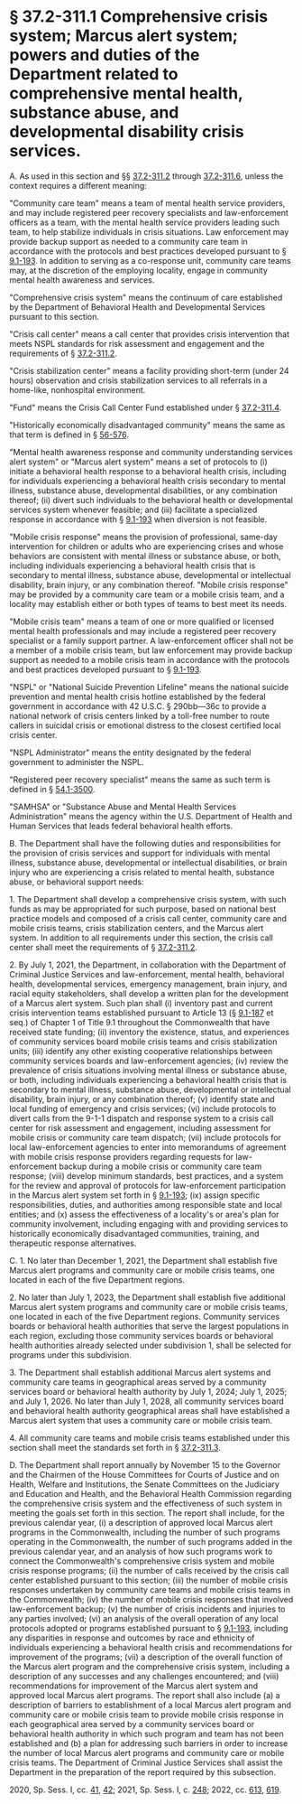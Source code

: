 # § 37.2-311.1 Comprehensive crisis system; Marcus alert system; powers and duties of the Department related to comprehensive mental health, substance abuse, and developmental disability crisis services.

<p>A. As used in this section and §§ <a href='/vacode/37.2-311.2/'>37.2-311.2</a> through <a href='/vacode/37.2-311.6/'>37.2-311.6</a>, unless the context requires a different meaning:</p><p>"Community care team" means a team of mental health service providers, and may include registered peer recovery specialists and law-enforcement officers as a team, with the mental health service providers leading such team, to help stabilize individuals in crisis situations. Law enforcement may provide backup support as needed to a community care team in accordance with the protocols and best practices developed pursuant to § <a href='/vacode/9.1-193/'>9.1-193</a>. In addition to serving as a co-response unit, community care teams may, at the discretion of the employing locality, engage in community mental health awareness and services.</p><p>"Comprehensive crisis system" means the continuum of care established by the Department of Behavioral Health and Developmental Services pursuant to this section.</p><p>"Crisis call center" means a call center that provides crisis intervention that meets NSPL standards for risk assessment and engagement and the requirements of § <a href='/vacode/37.2-311.2/'>37.2-311.2</a>.</p><p>"Crisis stabilization center" means a facility providing short-term (under 24 hours) observation and crisis stabilization services to all referrals in a home-like, nonhospital environment.</p><p>"Fund" means the Crisis Call Center Fund established under § <a href='/vacode/37.2-311.4/'>37.2-311.4</a>.</p><p>"Historically economically disadvantaged community" means the same as that term is defined in § <a href='/vacode/56-576/'>56-576</a>.</p><p>"Mental health awareness response and community understanding services alert system" or "Marcus alert system" means a set of protocols to (i) initiate a behavioral health response to a behavioral health crisis, including for individuals experiencing a behavioral health crisis secondary to mental illness, substance abuse, developmental disabilities, or any combination thereof; (ii) divert such individuals to the behavioral health or developmental services system whenever feasible; and (iii) facilitate a specialized response in accordance with § <a href='/vacode/9.1-193/'>9.1-193</a> when diversion is not feasible.</p><p>"Mobile crisis response" means the provision of professional, same-day intervention for children or adults who are experiencing crises and whose behaviors are consistent with mental illness or substance abuse, or both, including individuals experiencing a behavioral health crisis that is secondary to mental illness, substance abuse, developmental or intellectual disability, brain injury, or any combination thereof. "Mobile crisis response" may be provided by a community care team or a mobile crisis team, and a locality may establish either or both types of teams to best meet its needs.</p><p>"Mobile crisis team" means a team of one or more qualified or licensed mental health professionals and may include a registered peer recovery specialist or a family support partner. A law-enforcement officer shall not be a member of a mobile crisis team, but law enforcement may provide backup support as needed to a mobile crisis team in accordance with the protocols and best practices developed pursuant to § <a href='/vacode/9.1-193/'>9.1-193</a>.</p><p>"NSPL" or "National Suicide Prevention Lifeline" means the national suicide prevention and mental health crisis hotline established by the federal government in accordance with 42 U.S.C. § 290bb—36c to provide a national network of crisis centers linked by a toll-free number to route callers in suicidal crisis or emotional distress to the closest certified local crisis center.</p><p>"NSPL Administrator" means the entity designated by the federal government to administer the NSPL.</p><p>"Registered peer recovery specialist" means the same as such term is defined in § <a href='/vacode/54.1-3500/'>54.1-3500</a>.</p><p>"SAMHSA" or "Substance Abuse and Mental Health Services Administration" means the agency within the U.S. Department of Health and Human Services that leads federal behavioral health efforts.</p><p>B. The Department shall have the following duties and responsibilities for the provision of crisis services and support for individuals with mental illness, substance abuse, developmental or intellectual disabilities, or brain injury who are experiencing a crisis related to mental health, substance abuse, or behavioral support needs:</p><p>1. The Department shall develop a comprehensive crisis system, with such funds as may be appropriated for such purpose, based on national best practice models and composed of a crisis call center, community care and mobile crisis teams, crisis stabilization centers, and the Marcus alert system. In addition to all requirements under this section, the crisis call center shall meet the requirements of § <a href='/vacode/37.2-311.2/'>37.2-311.2</a>.</p><p>2. By July 1, 2021, the Department, in collaboration with the Department of Criminal Justice Services and law-enforcement, mental health, behavioral health, developmental services, emergency management, brain injury, and racial equity stakeholders, shall develop a written plan for the development of a Marcus alert system. Such plan shall (i) inventory past and current crisis intervention teams established pursuant to Article 13 (§ <a href='/vacode/9.1-187/'>9.1-187</a> et seq.) of Chapter 1 of Title 9.1 throughout the Commonwealth that have received state funding; (ii) inventory the existence, status, and experiences of community services board mobile crisis teams and crisis stabilization units; (iii) identify any other existing cooperative relationships between community services boards and law-enforcement agencies; (iv) review the prevalence of crisis situations involving mental illness or substance abuse, or both, including individuals experiencing a behavioral health crisis that is secondary to mental illness, substance abuse, developmental or intellectual disability, brain injury, or any combination thereof; (v) identify state and local funding of emergency and crisis services; (vi) include protocols to divert calls from the 9-1-1 dispatch and response system to a crisis call center for risk assessment and engagement, including assessment for mobile crisis or community care team dispatch; (vii) include protocols for local law-enforcement agencies to enter into memorandums of agreement with mobile crisis response providers regarding requests for law-enforcement backup during a mobile crisis or community care team response; (viii) develop minimum standards, best practices, and a system for the review and approval of protocols for law-enforcement participation in the Marcus alert system set forth in § <a href='/vacode/9.1-193/'>9.1-193</a>; (ix) assign specific responsibilities, duties, and authorities among responsible state and local entities; and (x) assess the effectiveness of a locality's or area's plan for community involvement, including engaging with and providing services to historically economically disadvantaged communities, training, and therapeutic response alternatives.</p><p>C. 1. No later than December 1, 2021, the Department shall establish five Marcus alert programs and community care or mobile crisis teams, one located in each of the five Department regions.</p><p>2. No later than July 1, 2023, the Department shall establish five additional Marcus alert system programs and community care or mobile crisis teams, one located in each of the five Department regions. Community services boards or behavioral health authorities that serve the largest populations in each region, excluding those community services boards or behavioral health authorities already selected under subdivision 1, shall be selected for programs under this subdivision.</p><p>3. The Department shall establish additional Marcus alert systems and community care teams in geographical areas served by a community services board or behavioral health authority by July 1, 2024; July 1, 2025; and July 1, 2026. No later than July 1, 2028, all community services board and behavioral health authority geographical areas shall have established a Marcus alert system that uses a community care or mobile crisis team.</p><p>4. All community care teams and mobile crisis teams established under this section shall meet the standards set forth in § <a href='/vacode/37.2-311.3/'>37.2-311.3</a>.</p><p>D. The Department shall report annually by November 15 to the Governor and the Chairmen of the House Committees for Courts of Justice and on Health, Welfare and Institutions, the Senate Committees on the Judiciary and Education and Health, and the Behavioral Health Commission regarding the comprehensive crisis system and the effectiveness of such system in meeting the goals set forth in this section. The report shall include, for the previous calendar year, (i) a description of approved local Marcus alert programs in the Commonwealth, including the number of such programs operating in the Commonwealth, the number of such programs added in the previous calendar year, and an analysis of how such programs work to connect the Commonwealth's comprehensive crisis system and mobile crisis response programs; (ii) the number of calls received by the crisis call center established pursuant to this section; (iii) the number of mobile crisis responses undertaken by community care teams and mobile crisis teams in the Commonwealth; (iv) the number of mobile crisis responses that involved law-enforcement backup; (v) the number of crisis incidents and injuries to any parties involved; (vi) an analysis of the overall operation of any local protocols adopted or programs established pursuant to § <a href='/vacode/9.1-193/'>9.1-193</a>, including any disparities in response and outcomes by race and ethnicity of individuals experiencing a behavioral health crisis and recommendations for improvement of the programs; (vii) a description of the overall function of the Marcus alert program and the comprehensive crisis system, including a description of any successes and any challenges encountered; and (viii) recommendations for improvement of the Marcus alert system and approved local Marcus alert programs. The report shall also include (a) a description of barriers to establishment of a local Marcus alert program and community care or mobile crisis team to provide mobile crisis response in each geographical area served by a community services board or behavioral health authority in which such program and team has not been established and (b) a plan for addressing such barriers in order to increase the number of local Marcus alert programs and community care or mobile crisis teams. The Department of Criminal Justice Services shall assist the Department in the preparation of the report required by this subsection.</p><p>2020, Sp. Sess. I, cc. <a href='http://lis.virginia.gov/cgi-bin/legp604.exe?202+ful+CHAP0041'>41</a>, <a href='http://lis.virginia.gov/cgi-bin/legp604.exe?202+ful+CHAP0042'>42</a>; 2021, Sp. Sess. I, c. <a href='http://lis.virginia.gov/cgi-bin/legp604.exe?211+ful+CHAP0248'>248</a>; 2022, cc. <a href='http://lis.virginia.gov/cgi-bin/legp604.exe?221+ful+CHAP0613'>613</a>, <a href='http://lis.virginia.gov/cgi-bin/legp604.exe?221+ful+CHAP0619'>619</a>.</p>